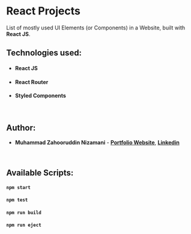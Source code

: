 # React Projects

List of mostly used UI Elements (or Components) in a Website, built with **React JS**.

## Technologies used:

- #### **React JS**
- #### **React Router**
- #### **Styled Components**

<br/>

## Author:

- **Muhammad Zahooruddin Nizamani** - **[Portfolio Website](https://mizuka.vercel.app/)**, **[Linkedin](https://www.linkedin.com/in/muhammad-zahooruddin-nizamani-844a58274/)**

<br/>

## Available Scripts:

#### `npm start`

#### `npm test`

#### `npm run build`

#### `npm run eject`
